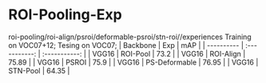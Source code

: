 # ROI-Pooling-Exp
roi-pooling/roi-align/psroi/deformable-psroi/stn-roi//experiences
Training on VOC07+12; Tesing on VOC07;
| Backbone      | Exp     | mAP     |
| ---------- | :-----------:  | :-----------: |
| VGG16     | ROI-Pool     | 73.2     |
| VGG16     | ROI-Align     | 75.89     |
| VGG16     | PSROI     | 75.9     |
| VGG16     | PS-Deformable     | 76.95     |
| VGG16     | STN-Pool     | 64.35     |
